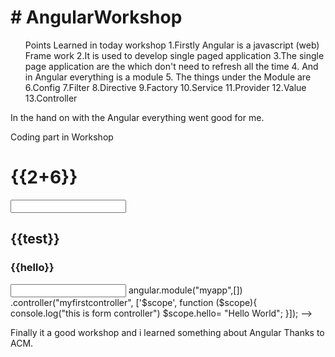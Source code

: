 <html>
<h1># AngularWorkshop</h1>
<body>
<ol>
Points Learned in today workshop 
1.Firstly Angular is a javascript (web) Frame work
2.It is used to develop single paged application 
3.The single page application are the which don't need to refresh all the time 
4. And in Angular everything is a module 
5. The things under the Module are 
6.Config
7.Filter 
8.Directive
9.Factory
10.Service
11.Provider
12.Value
13.Controller
</ol>
<p>
In the hand on with the Angular everything went good for me.


Coding part in Workshop
<!--->
<html>
    <head>
        <script src="https://ajax.googleapis.com/ajax/libs/angularjs/1.7.8/angular.min.js">

           </script>  
             <script src="app.js"></script>

       </Script>
    </head>
    <bod<y ng-app="myapp" ng-controller="myfirstcontroller">
        <h1>
            {{2+6}}
            </h1></t><input type="text" ng-model="test"/>
<h2>{{test}}</h2>
<h3>{{hello}}</h3>
<input type= "text"> 
    </body>
</html>


angular.module("myapp",[])
.controller("myfirstcontroller", ['$scope', function ($scope){
console.log("this is form controller")
$scope.hello= "Hello World";
}]);

-->
Finally it a good workshop and i learned something about Angular
Thanks to ACM.
</p>
</body>
</html>